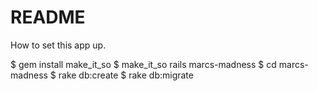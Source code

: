 # README

How to set this app up.

$ gem install make_it_so
$ make_it_so rails marcs-madness
$ cd marcs-madness
$ rake db:create
$ rake db:migrate
